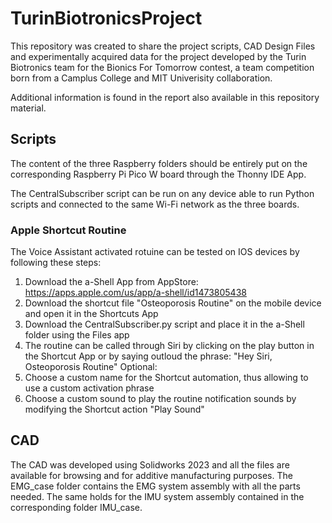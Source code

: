 # TurinBiotronicsProject

This repository was created to share the project scripts, CAD Design Files and experimentally acquired data for the project developed by the Turin Biotronics team for the Bionics For Tomorrow contest, a team competition born from a Camplus College and MIT Univerisity collaboration.

Additional information is found in the report also available in this repository material.

## Scripts
The content of the three Raspberry folders should be entirely put on the corresponding Raspberry Pi Pico W board through the Thonny IDE App.

The CentralSubscriber script can be run on any device able to run Python scripts and connected to the same Wi-Fi network as the three boards.

### Apple Shortcut Routine
The Voice Assistant activated rotuine can be tested on IOS devices by following these steps:
1. Download the a-Shell App from AppStore: https://apps.apple.com/us/app/a-shell/id1473805438
2. Download the shortcut file "Osteoporosis Routine" on the mobile device and open it in the Shortcuts App
3. Download the CentralSubscriber.py script and place it in the a-Shell folder using the Files app
4. The routine can be called through Siri by clicking on the play button in the Shortcut App or by saying outloud the phrase: "Hey Siri, Osteoporosis Routine"
Optional:
5. Choose a custom name for the Shortcut automation, thus allowing to use a custom activation phrase
6. Choose a custom sound to play the routine notification sounds by modifying the Shortcut action "Play Sound" 


## CAD
The CAD was developed using Solidworks 2023 and all the files are available for browsing and for additive manufacturing purposes.
The EMG_case folder contains the EMG system assembly with all the parts needed. The same holds for the IMU system assembly contained in the corresponding folder IMU_case.
##
